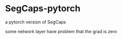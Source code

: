 # SegCaps-pytorch
a pytorch version of SegCaps

some network layer have problem that the grad is zero

